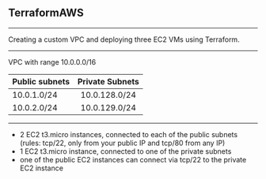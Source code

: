 ## TerraformAWS
***
Creating a custom VPC and deploying three EC2 VMs using Terraform.
***
VPC with range 10.0.0.0/16

| Public subnets       | Private Subnets|
| ---------------------|:--------------:|
| 10.0.1.0/24          | 10.0.128.0/24  | 
| 10.0.2.0/24          | 10.0.129.0/24  |   
***
- 2 EC2 t3.micro instances, connected to each of the public subnets (rules: tcp/22, only from your public IP and tcp/80 from any IP)
- 1 EC2 t3.micro instance, connected to one of the private subnets
- one of the public EC2 instances can connect via tcp/22 to the private EC2 instance


